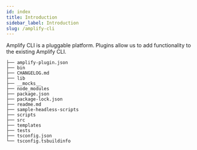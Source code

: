 ```yaml
---
id: index
title: Introduction
sidebar_label: Introduction
slug: /amplify-cli
---
```


Amplify CLI is a pluggable platform. Plugins allow us to add functionality to the existing Amplify CLI.

```
├── amplify-plugin.json
├── bin
├── CHANGELOG.md
├── lib
├── __mocks__
├── node_modules
├── package.json
├── package-lock.json
├── readme.md
├── sample-headless-scripts
├── scripts
├── src
├── templates
├── tests
├── tsconfig.json
└── tsconfig.tsbuildinfo
```
